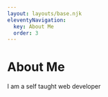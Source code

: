```yaml
---
layout: layouts/base.njk
eleventyNavigation:
  key: About Me
  order: 3
---
```

# About Me

I am a self taught web developer

